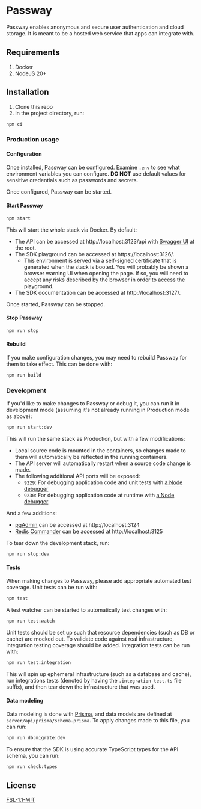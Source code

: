 # Passway

Passway enables anonymous and secure user authentication and cloud storage. It is meant to be a hosted web service that apps can integrate with.

## Requirements

1. Docker
2. NodeJS 20+

## Installation

1. Clone this repo
2. In the project directory, run:

```sh
npm ci
```

### Production usage

#### Configuration

Once installed, Passway can be configured. Examine `.env` to see what environment variables you can configure. **DO NOT** use default values for sensitive credentials such as passwords and secrets.

Once configured, Passway can be started.

#### Start Passway

```sh
npm start
```

This will start the whole stack via Docker. By default:

- The API can be accessed at http://localhost:3123/api with [Swagger UI](https://swagger.io/tools/swagger-ui/) at the root.
- The SDK playground can be accessed at https://localhost:3126/.
  - This environment is served via a self-signed certificate that is generated when the stack is booted. You will probably be shown a browser warning UI when opening the page. If so, you will need to accept any risks described by the browser in order to access the playground.
- The SDK documentation can be accessed at http://localhost:3127/.

Once started, Passway can be stopped.

#### Stop Passway

```sh
npm run stop
```

#### Rebuild

If you make configuration changes, you may need to rebuild Passway for them to take effect. This can be done with:

```sh
npm run build
```

### Development

If you'd like to make changes to Passway or debug it, you can run it in development mode (assuming it's not already running in Production mode as above):

```sh
npm run start:dev
```

This will run the same stack as Production, but with a few modifications:

- Local source code is mounted in the containers, so changes made to them will automatically be reflected in the running containers.
- The API server will automatically restart when a source code change is made.
- The following additional API ports will be exposed:
  - `9229`: For debugging application code and unit tests with [a Node debugger](https://nodejs.org/en/learn/getting-started/debugging)
  - `9230`: For debugging application code at runtime with [a Node debugger](https://nodejs.org/en/learn/getting-started/debugging)

And a few additions:

- [pgAdmin](https://www.pgadmin.org/) can be accessed at http://localhost:3124
- [Redis Commander](https://joeferner.github.io/redis-commander/) can be accessed at http://localhost:3125

To tear down the development stack, run:

```sh
npm run stop:dev
```

#### Tests

When making changes to Passway, please add appropriate automated test coverage. Unit tests can be run with:

```sh
npm test
```

A test watcher can be started to automatically test changes with:

```sh
npm run test:watch
```

Unit tests should be set up such that resource dependencies (such as DB or cache) are mocked out. To validate code against real infrastructure, integration testing coverage should be added. Integration tests can be run with:

```sh
npm run test:integration
```

This will spin up ephemeral infrastructure (such as a database and cache), run integrations tests (denoted by having the `.integration-test.ts` file suffix), and then tear down the infrastructure that was used.

#### Data modeling

Data modeling is done with [Prisma](https://www.prisma.io/), and data models are defined at `server/api/prisma/schema.prisma`. To apply changes made to this file, you can run:

```sh
npm run db:migrate:dev
```

To ensure that the SDK is using accurate TypeScript types for the API schema, you can run:

```sh
npm run check:types
```

## License

[FSL-1.1-MIT](https://fsl.software/FSL-1.1-MIT.template.md)
